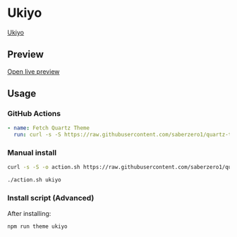 # Ukiyo

[Ukiyo](#)

## Preview

[Open live preview](https://quartz-themes.github.io/ukiyo/)

## Usage

### GitHub Actions

```yaml
- name: Fetch Quartz Theme
  run: curl -s -S https://raw.githubusercontent.com/saberzero1/quartz-themes/master/action.sh | bash -s -- ukiyo
```

### Manual install

```bash
curl -s -S -o action.sh https://raw.githubusercontent.com/saberzero1/quartz-themes/master/action.sh

./action.sh ukiyo
```

### Install script (Advanced)

After installing:

```bash
npm run theme ukiyo
```
